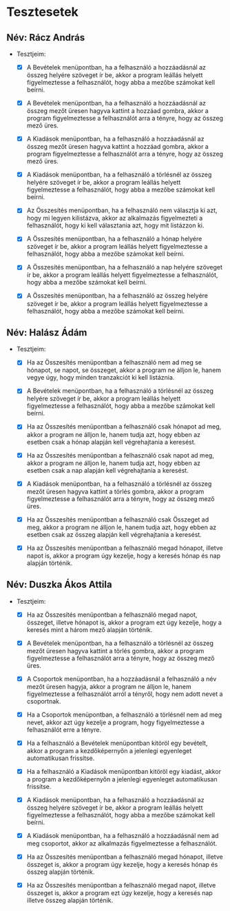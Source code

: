 
# Tesztesetek

## Név: Rácz András

- Tesztjeim: 
	- [x] A Bevételek menüpontban, ha a felhasználó a hozzáadásnál az összeg helyére szöveget ír be, akkor a program leállás helyett figyelmeztesse a felhasználót, hogy abba a mezőbe számokat kell beírni.

	- [x] A Bevételek menüpontban, ha a felhasználó a hozzáadásnál az összeg mezőt üresen hagyva kattint a hozzáad gombra, akkor a program figyelmeztesse a felhasználót arra a tényre, hogy az összeg mező üres.

	- [x] A Kiadások menüpontban, ha a felhasználó a hozzáadásnál az összeg mezőt üresen hagyva kattint a hozzáad gombra, akkor a program figyelmeztesse a felhasználót arra a tényre, hogy az összeg mező üres.

	- [x] A Kiadások menüpontban, ha a felhasználó a törlésnél az összeg helyére szöveget ír be, akkor a program leállás helyett figyelmeztesse a felhasználót, hogy abba a mezőbe számokat kell beírni.

	- [x] Az Összesítés menüpontban, ha a felhasználó nem választja ki azt, hogy mi legyen kilistázva, akkor az alkalmazás figyelmezteti a felhasználót, hogy ki kell választania azt, hogy mit listázzon ki.

	- [x] A Összesítés menüpontban, ha a felhasználó a hónap helyére szöveget ír be, akkor a program leállás helyett figyelmeztesse a felhasználót, hogy abba a mezőbe számokat kell beírni.

	- [x] A Összesítés menüpontban, ha a felhasználó a nap helyére szöveget ír be, akkor a program leállás helyett figyelmeztesse a felhasználót, hogy abba a mezőbe számokat kell beírni.

	- [x] A Összesítés menüpontban, ha a felhasználó az összeg helyére szöveget ír be, akkor a program leállás helyett figyelmeztesse a felhasználót, hogy abba a mezőbe számokat kell beírni.

## Név: Halász Ádám
- Tesztjeim:
	- [x] Ha az Összesítés menüpontban a felhasználó nem ad meg se hónapot, se napot, se összeget, akkor a program ne álljon le, hanem vegye úgy, hogy minden tranzakciót ki kell listáznia.
	
	- [x] A Bevételek menüpontban, ha a felhasználó a törlésnél az összeg helyére szöveget ír be, akkor a program leállás helyett figyelmeztesse a felhasználót, hogy abba a mezőbe számokat kell beírni.

	- [x] Ha az Összesítés menüpontban a felhasználó csak hónapot ad meg, akkor a program ne álljon le, hanem tudja azt, hogy ebben az esetben csak a hónap alapján kell végrehajtania a keresést.

	- [x] Ha az Összesítés menüpontban a felhasználó csak napot ad meg, akkor a program ne álljon le, hanem tudja azt, hogy ebben az esetben csak a nap alapján kell végrehajtania a keresést.

	- [x] A Kiadások menüpontban, ha a felhasználó a törlésnél az összeg mezőt üresen hagyva kattint a törlés gombra, akkor a program figyelmeztesse a felhasználót arra a tényre, hogy az összeg mező üres.

	- [x] Ha az Összesítés menüpontban a felhasználó csak Összeget ad meg, akkor a program ne álljon le, hanem tudja azt, hogy ebben az esetben csak az összeg alapján kell végrehajtania a keresést.

	- [x] Ha az Összesítés menüpontban a felhasználó megad hónapot, illetve napot is, akkor a program úgy kezelje, hogy a keresés hónap és nap alapján történik.

## Név: Duszka Ákos Attila
- Tesztjeim:
	- [x] Ha az Összesítés menüpontban a felhasználó megad napot, összeget, illetve hónapot is, akkor a program ezt úgy kezelje, hogy a keresés mint a három mező alapján történik.

	- [x] A Bevételek menüpontban, ha a felhasználó a törlésnél az összeg mezőt üresen hagyva kattint a törlés gombra, akkor a program figyelmeztesse a felhasználót arra a tényre, hogy az összeg mező üres.

	- [x] A Csoportok menüpontban, ha a hozzáadásnál a felhasználó a név mezőt üresen hagyja, akkor a program ne álljon le, hanem figyelmeztesse a felhasználót arról a tényről, hogy nem adott nevet a csoportnak.

	- [x] Ha a Csoportok menüpontban, a felhasználó a törlésnél nem ad meg nevet, akkor azt úgy kezelje a program, hogy figyelmeztesse a felhasználót erre a tényre.

	- [x] Ha a felhasználó a Bevételek menüpontban kitöröl egy bevételt, akkor a program a kezdőképernyőn a jelenlegi egyenleget automatikusan frissítse.

	- [x] Ha a felhasználó a Kiadások menüpontban kitöröl egy kiadást, akkor a program a kezdőképernyőn a jelenlegi egyenleget automatikusan frissítse.

	- [x] A Kiadások menüpontban, ha a felhasználó a hozzáadásnál az összeg helyére szöveget ír be, akkor a program leállás helyett figyelmeztesse a felhasználót, hogy abba a mezőbe számokat kell beírni.

	- [x] A Kiadások menüpontban, ha a felhasználó a hozzáadásnál nem ad meg csoportot, akkor az alkalmazás figyelmeztesse a felhasználót.

	- [x] Ha az Összesítés menüpontban a felhasználó megad hónapot, illetve összeget is, akkor a program úgy kezelje, hogy a keresés hónap és összeg alapján történik.

	- [x] Ha az Összesítés menüpontban a felhasználó megad napot, illetve összeget is, akkor a program ezt úgy kezelje, hogy a keresés nap illetve összeg alapján történik.

